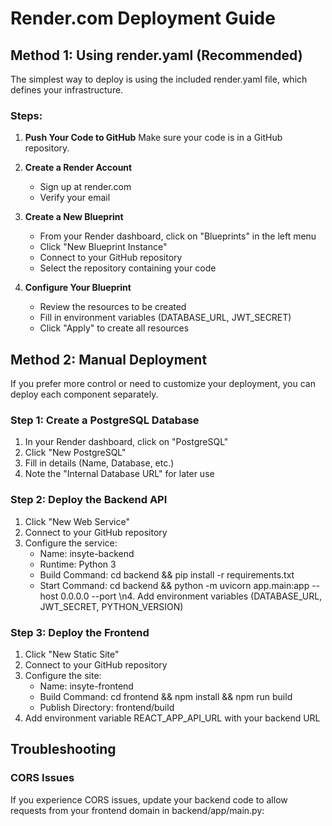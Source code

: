 # Render.com Deployment Guide

## Method 1: Using render.yaml (Recommended)

The simplest way to deploy is using the included render.yaml file, which defines your infrastructure.

### Steps:

1. **Push Your Code to GitHub**
   Make sure your code is in a GitHub repository.

2. **Create a Render Account**
   - Sign up at render.com
   - Verify your email

3. **Create a New Blueprint**
   - From your Render dashboard, click on "Blueprints" in the left menu
   - Click "New Blueprint Instance"
   - Connect to your GitHub repository
   - Select the repository containing your code

4. **Configure Your Blueprint**
   - Review the resources to be created
   - Fill in environment variables (DATABASE_URL, JWT_SECRET)
   - Click "Apply" to create all resources

## Method 2: Manual Deployment

If you prefer more control or need to customize your deployment, you can deploy each component separately.

### Step 1: Create a PostgreSQL Database

1. In your Render dashboard, click on "PostgreSQL"
2. Click "New PostgreSQL"
3. Fill in details (Name, Database, etc.)
4. Note the "Internal Database URL" for later use

### Step 2: Deploy the Backend API

1. Click "New Web Service"
2. Connect to your GitHub repository
3. Configure the service:
   - Name: insyte-backend
   - Runtime: Python 3
   - Build Command: cd backend && pip install -r requirements.txt
   - Start Command: cd backend && python -m uvicorn app.main:app --host 0.0.0.0 --port \n4. Add environment variables (DATABASE_URL, JWT_SECRET, PYTHON_VERSION)

### Step 3: Deploy the Frontend

1. Click "New Static Site"
2. Connect to your GitHub repository
3. Configure the site:
   - Name: insyte-frontend
   - Build Command: cd frontend && npm install && npm run build
   - Publish Directory: frontend/build
4. Add environment variable REACT_APP_API_URL with your backend URL

## Troubleshooting

### CORS Issues

If you experience CORS issues, update your backend code to allow requests from your frontend domain in backend/app/main.py:


